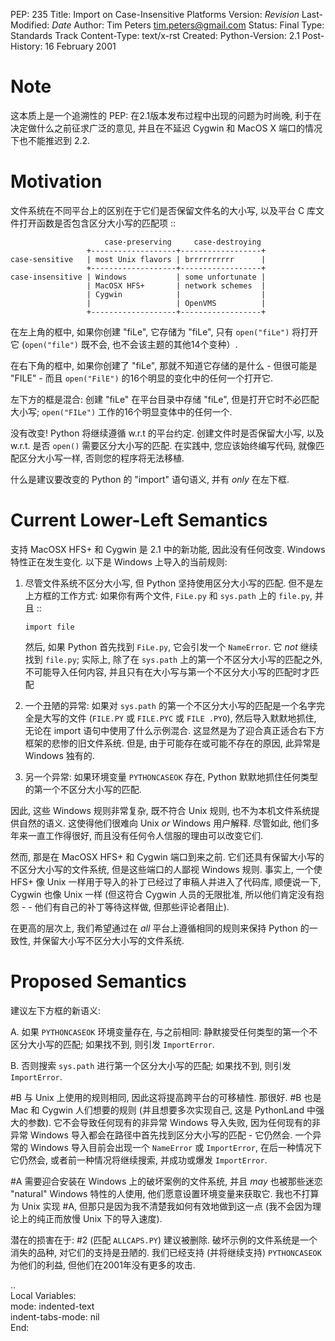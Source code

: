 
PEP: 235
Title: Import on Case-Insensitive Platforms
Version: $Revision$
Last-Modified: $Date$
Author: Tim Peters <tim.peters@gmail.com>
Status: Final
Type: Standards Track
Content-Type: text/x-rst
Created:
Python-Version: 2.1
Post-History: 16 February 2001


Note
====

这本质上是一个追溯性的 PEP: 在2.1版本发布过程中出现的问题为时尚晚,
利于在决定做什么之前征求广泛的意见, 并且在不延迟 Cygwin 和 MacOS X 端口的情况下也不能推迟到 2.2.


Motivation
==========

文件系统在不同平台上的区别在于它们是否保留文件名的大小写,
以及平台 C 库文件打开函数是否包含区分大小写的匹配项 ::

                         case-preserving     case-destroying
                     +-------------------+------------------+
    case-sensitive   | most Unix flavors | brrrrrrrrrr      |
                     +-------------------+------------------+
    case-insensitive | Windows           | some unfortunate |
                     | MacOSX HFS+       | network schemes  |
                     | Cygwin            |                  |
                     |                   | OpenVMS          |
                     +-------------------+------------------+

在左上角的框中, 如果你创建 "fiLe", 它存储为 "fiLe", 只有 ``open("fiLe")`` 将打开它
(``open("file")`` 既不会, 也不会该主题的其他14个变种）.

在右下角的框中, 如果你创建了 "fiLe", 那就不知道它存储的是什么 - 但很可能是
"FILE" - 而且 ``open("FilE")`` 的16个明显的变化中的任何一个打开它.

左下方的框是混合: 创建 "fiLe" 在平台目录中存储 "fiLe", 但是打开它时不必匹配大小写;
``open("FILe")`` 工作的16个明显变体中的任何一个.

没有改变! Python 将继续遵循 w.r.t 的平台约定. 创建文件时是否保留大小写,
以及 w.r.t. 是否 ``open()`` 需要区分大小写的匹配. 在实践中, 您应该始终编写代码,
就像匹配区分大小写一样, 否则您的程序将无法移植.

什么是建议要改变的 Python 的 "import" 语句语义, 并有 *only* 在左下框.


Current Lower-Left Semantics
============================

支持 MacOSX HFS+ 和 Cygwin 是 2.1 中的新功能, 因此没有任何改变.
Windows 特性正在发生变化. 以下是 Windows 上导入的当前规则:

1. 尽管文件系统不区分大小写, 但 Python 坚持使用区分大小写的匹配.
   但不是左上方框的工作方式: 如果你有两个文件, ``FiLe.py`` 和 ``sys.path`` 上的 ``file.py``, 并且 ::

       import file

   然后, 如果 Python 首先找到 ``FiLe.py``, 它会引发一个 ``NameError``. 它 *not* 继续找到 ``file.py``;
   实际上, 除了在 ``sys.path`` 上的第一个不区分大小写的匹配之外, 不可能导入任何内容,
   并且只有在大小写与第一个不区分大小写的匹配时才匹配

2. 一个丑陋的异常: 如果对 ``sys.path`` 的第一个不区分大小写的匹配是一个名字完全是大写的文件
    (``FILE.PY`` 或 ``FILE.PYC`` 或 ``FILE .PYO``), 然后导入默默地抓住, 无论在 import 语句中使用了什么示例混合.
	这显然是为了迎合真正适合右下方框架的悲惨的旧文件系统. 但是, 由于可能存在或可能不存在的原因, 此异常是 Windows 独有的.

3. 另一个异常: 如果环境变量 ``PYTHONCASEOK`` 存在, Python 默默地抓住任何类型的第一个不区分大小写的匹配.

因此, 这些 Windows 规则非常复杂, 既不符合 Unix 规则, 也不为本机文件系统提供自然的语义.
这使得他们很难向 Unix *or* Windows 用户解释. 尽管如此, 他们多年来一直工作得很好,
而且没有任何令人信服的理由可以改变它们.

然而, 那是在 MacOSX HFS+ 和 Cygwin 端口到来之前. 它们还具有保留大小写的不区分大小写的文件系统,
但是这些端口的人鄙视 Windows 规则. 事实上, 一个使 HFS+ 像 Unix 一样用于导入的补丁已经过了审稿人并进入了代码库,
顺便说一下, Cygwin 也像 Unix 一样
(但这符合 Cygwin 人员的无限批准, 所以他们肯定没有抱怨 - - 他们有自己的补丁等待这样做, 但那些评论者阻止).

在更高的层次上, 我们希望通过在 *all* 平台上遵循相同的规则来保持 Python 的一致性,
并保留大小写不区分大小写的文件系统.


Proposed Semantics
==================

建议左下方框的新语义:

A. 如果 ``PYTHONCASEOK`` 环境变量存在, 与之前相同:
    静默接受任何类型的第一个不区分大小写的匹配;
	如果找不到, 则引发 ``ImportError``.

B. 否则搜索 ``sys.path`` 进行第一个区分大小写的匹配;
    如果找不到, 则引发 ``ImportError``.

#B 与 Unix 上使用的规则相同, 因此这将提高跨平台的可移植性. 那很好.
#B 也是 Mac 和 Cygwin 人们想要的规则 (并且想要多次实现自己, 这是 PythonLand 中强大的参数).
它不会导致任何现有的非异常 Windows 导入失败,
因为任何现有的非异常 Windows 导入都会在路径中首先找到区分大小写的匹配 - 它仍然会.
一个异常的 Windows 导入目前会出现一个 ``NameError`` 或 ``ImportError``, 在后一种情况下它仍然会,
或者前一种情况将继续搜索, 并成功或爆发 ``ImportError``.

#A 需要迎合安装在 Windows 上的破坏案例的文件系统, 并且 *may* 也被那些迷恋 "natural" Windows 特性的人使用,
他们愿意设置环境变量来获取它. 我也不打算为 Unix 实现 #A, 但那只是因为我不清楚我如何有效地做到这一点
(我不会因为理论上的纯正而放慢 Unix 下的导入速度).

潜在的损害在于: #2 (匹配 ``ALLCAPS.PY``) 建议被删除. 破坏示例的文件系统是一个消失的品种, 对它们的支持是丑陋的.
我们已经支持 (并将继续支持) ``PYTHONCASEOK`` 为他们的利益, 但他们在2001年没有更多的攻击.



..  
  Local Variables:  
  mode: indented-text  
  indent-tabs-mode: nil  
  End:  

